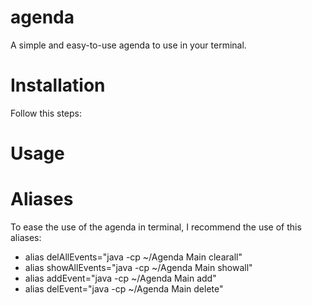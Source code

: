 # agenda
A simple and easy-to-use agenda to use in your terminal.

# Installation
Follow this steps:

# Usage

# Aliases 

To ease the use of the agenda in terminal, I recommend the use of this aliases:
- alias delAllEvents="java -cp ~/Agenda Main clearall"
- alias showAllEvents="java -cp ~/Agenda Main showall"
- alias addEvent="java -cp ~/Agenda Main add"
- alias delEvent="java -cp ~/Agenda Main delete"
